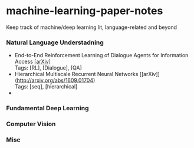 # machine-learning-paper-notes
Keep track of machine/deep learning lit, language-related and beyond

### Natural Language Understadning 
* End-to-End Reinforcement Learning of Dialogue Agents for Information Access [[arXiv]](https://arxiv.org/abs/1609.00777) <br>
Tags: [RL], [Dialogue], [QA]
* Hierarchical Multiscale Recurrent Neural Networks [[arXiv]] (http://arxiv.org/abs/1609.01704) <br>
  Tags: [seq], [hierarchical]
* 


### Fundamental Deep Learning 


### Computer Vision 


### Misc 
